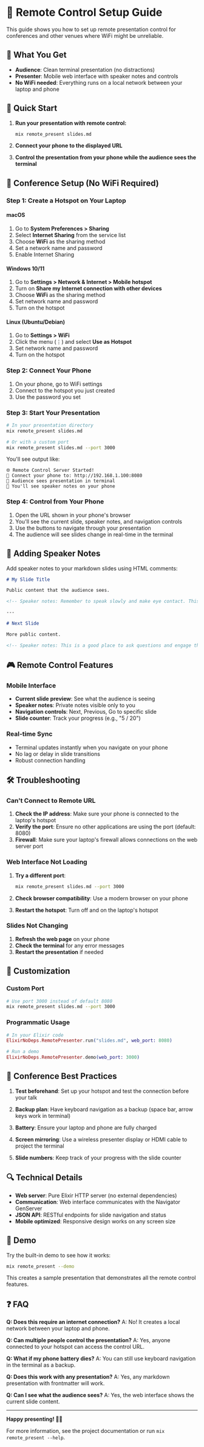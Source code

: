 # 📱 Remote Control Setup Guide

This guide shows you how to set up remote presentation control for conferences and other venues where WiFi might be unreliable.

## 🎯 What You Get

- **Audience**: Clean terminal presentation (no distractions)
- **Presenter**: Mobile web interface with speaker notes and controls
- **No WiFi needed**: Everything runs on a local network between your laptop and phone

## 🚀 Quick Start

1. **Run your presentation with remote control:**

   ```bash
   mix remote_present slides.md
   ```

2. **Connect your phone to the displayed URL**

3. **Control the presentation from your phone while the audience sees the terminal**

## 🔧 Conference Setup (No WiFi Required)

### Step 1: Create a Hotspot on Your Laptop

#### macOS

1. Go to **System Preferences > Sharing**
2. Select **Internet Sharing** from the service list
3. Choose **WiFi** as the sharing method
4. Set a network name and password
5. Enable Internet Sharing

#### Windows 10/11

1. Go to **Settings > Network & Internet > Mobile hotspot**
2. Turn on **Share my Internet connection with other devices**
3. Choose **WiFi** as the sharing method
4. Set network name and password
5. Turn on the hotspot

#### Linux (Ubuntu/Debian)

1. Go to **Settings > WiFi**
2. Click the menu (⋮) and select **Use as Hotspot**
3. Set network name and password
4. Turn on the hotspot

### Step 2: Connect Your Phone

1. On your phone, go to WiFi settings
2. Connect to the hotspot you just created
3. Use the password you set

### Step 3: Start Your Presentation

```bash
# In your presentation directory
mix remote_present slides.md

# Or with a custom port
mix remote_present slides.md --port 3000
```

You'll see output like:

```
🌐 Remote Control Server Started!
📱 Connect your phone to: http://192.168.1.100:8080
🎯 Audience sees presentation in terminal
📝 You'll see speaker notes on your phone
```

### Step 4: Control from Your Phone

1. Open the URL shown in your phone's browser
2. You'll see the current slide, speaker notes, and navigation controls
3. Use the buttons to navigate through your presentation
4. The audience will see slides change in real-time in the terminal

## 📝 Adding Speaker Notes

Add speaker notes to your markdown slides using HTML comments:

```markdown
# My Slide Title

Public content that the audience sees.

<!-- Speaker notes: Remember to speak slowly and make eye contact. This slide introduces the main topic. -->

---

# Next Slide

More public content.

<!-- Speaker notes: This is a good place to ask questions and engage the audience. -->
```

## 🎮 Remote Control Features

### Mobile Interface

- **Current slide preview**: See what the audience is seeing
- **Speaker notes**: Private notes visible only to you
- **Navigation controls**: Next, Previous, Go to specific slide
- **Slide counter**: Track your progress (e.g., "5 / 20")

### Real-time Sync

- Terminal updates instantly when you navigate on your phone
- No lag or delay in slide transitions
- Robust connection handling

## 🛠 Troubleshooting

### Can't Connect to Remote URL

1. **Check the IP address**: Make sure your phone is connected to the laptop's hotspot
2. **Verify the port**: Ensure no other applications are using the port (default: 8080)
3. **Firewall**: Make sure your laptop's firewall allows connections on the web server port

### Web Interface Not Loading

1. **Try a different port**:

   ```bash
   mix remote_present slides.md --port 3000
   ```

2. **Check browser compatibility**: Use a modern browser on your phone

3. **Restart the hotspot**: Turn off and on the laptop's hotspot

### Slides Not Changing

1. **Refresh the web page** on your phone
2. **Check the terminal** for any error messages
3. **Restart the presentation** if needed

## 🎨 Customization

### Custom Port

```bash
# Use port 3000 instead of default 8080
mix remote_present slides.md --port 3000
```

### Programmatic Usage

```elixir
# In your Elixir code
ElixirNoDeps.RemotePresenter.run("slides.md", web_port: 8080)

# Run a demo
ElixirNoDeps.RemotePresenter.demo(web_port: 3000)
```

## 🎤 Conference Best Practices

1. **Test beforehand**: Set up your hotspot and test the connection before your talk

2. **Backup plan**: Have keyboard navigation as a backup (space bar, arrow keys work in terminal)

3. **Battery**: Ensure your laptop and phone are fully charged

4. **Screen mirroring**: Use a wireless presenter display or HDMI cable to project the terminal

5. **Slide numbers**: Keep track of your progress with the slide counter

## 🔍 Technical Details

- **Web server**: Pure Elixir HTTP server (no external dependencies)
- **Communication**: Web interface communicates with the Navigator GenServer
- **JSON API**: RESTful endpoints for slide navigation and status
- **Mobile optimized**: Responsive design works on any screen size

## 📱 Demo

Try the built-in demo to see how it works:

```bash
mix remote_present --demo
```

This creates a sample presentation that demonstrates all the remote control features.

## ❓ FAQ

**Q: Does this require an internet connection?**
A: No! It creates a local network between your laptop and phone.

**Q: Can multiple people control the presentation?**
A: Yes, anyone connected to your hotspot can access the control URL.

**Q: What if my phone battery dies?**
A: You can still use keyboard navigation in the terminal as a backup.

**Q: Does this work with any presentation?**
A: Yes, any markdown presentation with frontmatter will work.

**Q: Can I see what the audience sees?**
A: Yes, the web interface shows the current slide content.

---

**Happy presenting! 🎯📱**

For more information, see the project documentation or run `mix remote_present --help`.
